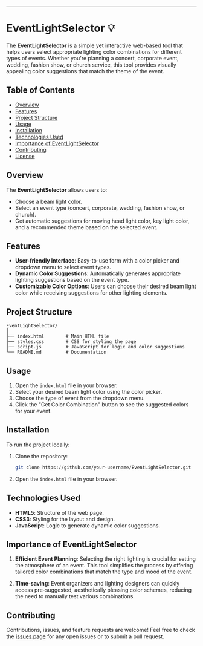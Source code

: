 ---

# EventLightSelector 💡

The **EventLightSelector** is a simple yet interactive web-based tool that helps users select appropriate lighting color combinations for different types of events. Whether you're planning a concert, corporate event, wedding, fashion show, or church service, this tool provides visually appealing color suggestions that match the theme of the event.

## Table of Contents
- [Overview](#overview)
- [Features](#features)
- [Project Structure](#project-structure)
- [Usage](#usage)
- [Installation](#installation)
- [Technologies Used](#technologies-used)
- [Importance of EventLightSelector](#importance-of-eventlightselector)
- [Contributing](#contributing)
- [License](#license)

## Overview

The **EventLightSelector** allows users to:
- Choose a beam light color.
- Select an event type (concert, corporate, wedding, fashion show, or church).
- Get automatic suggestions for moving head light color, key light color, and a recommended theme based on the selected event.

## Features

- **User-friendly Interface**: Easy-to-use form with a color picker and dropdown menu to select event types.
- **Dynamic Color Suggestions**: Automatically generates appropriate lighting suggestions based on the event type.
- **Customizable Color Options**: Users can choose their desired beam light color while receiving suggestions for other lighting elements.

## Project Structure
```
EventLightSelector/
│
├── index.html        # Main HTML file
├── styles.css        # CSS for styling the page
├── script.js         # JavaScript for logic and color suggestions
└── README.md         # Documentation
```

## Usage

1. Open the `index.html` file in your browser.
2. Select your desired beam light color using the color picker.
3. Choose the type of event from the dropdown menu.
4. Click the "Get Color Combination" button to see the suggested colors for your event.

## Installation

To run the project locally:
1. Clone the repository:
   ```bash
   git clone https://github.com/your-username/EventLightSelector.git
   ```
2. Open the `index.html` file in your browser.

## Technologies Used

- **HTML5**: Structure of the web page.
- **CSS3**: Styling for the layout and design.
- **JavaScript**: Logic to generate dynamic color suggestions.

## Importance of EventLightSelector

1. **Efficient Event Planning**: Selecting the right lighting is crucial for setting the atmosphere of an event. This tool simplifies the process by offering tailored color combinations that match the type and mood of the event.
   
2. **Time-saving**: Event organizers and lighting designers can quickly access pre-suggested, aesthetically pleasing color schemes, reducing the need to manually test various combinations.

## Contributing

Contributions, issues, and feature requests are welcome! Feel free to check the [issues page](https://github.com/your-username/EventLightSelector/issues) for any open issues or to submit a pull request.

